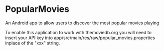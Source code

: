 # PopularMovies
An Android app to allow users to discover the most popular movies playing

To enable this application to work with themoviedb.org you will need to insert 
your API key into app/src/main/res/raw/popular_movies.properties inplace of the "xxx" string.
